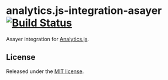 # analytics.js-integration-asayer [![Build Status][ci-badge]][ci-link]

Asayer integration for [Analytics.js][].

## License

Released under the [MIT license](LICENSE).


[Analytics.js]: https://segment.com/docs/libraries/analytics.js/
[ci-link]: https://circleci.com/gh/asayerio/analytics.js-integration-asayer
[ci-badge]: https://circleci.com/gh/asayerio/analytics.js-integration-asayer.svg?style=svg
